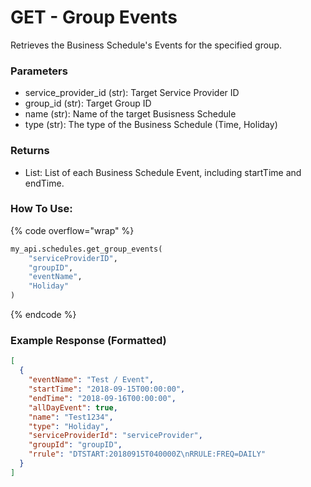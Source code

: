 # GET - Group Events

Retrieves the Business Schedule's Events for the specified group.

### Parameters&#x20;

* service\_provider\_id (str): Target Service Provider ID
* group\_id (str): Target Group ID
* name (str): Name of the target Busisness Schedule
* type (str): The type of the Business Schedule (Time, Holiday)

### Returns

* List: List of each Business Schedule Event, including startTime and endTime.

### How To Use:

{% code overflow="wrap" %}
```python
my_api.schedules.get_group_events(
    "serviceProviderID",
    "groupID",
    "eventName",
    "Holiday"
)
```
{% endcode %}

### Example Response (Formatted)

```json
[
  {
    "eventName": "Test / Event",
    "startTime": "2018-09-15T00:00:00",
    "endTime": "2018-09-16T00:00:00",
    "allDayEvent": true,
    "name": "Test1234",
    "type": "Holiday",
    "serviceProviderId": "serviceProvider",
    "groupId": "groupID",
    "rrule": "DTSTART:20180915T040000Z\nRRULE:FREQ=DAILY"
  }
]
```
